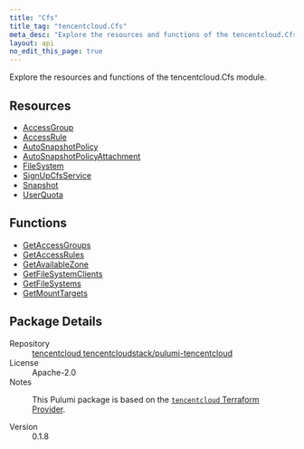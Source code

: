 ```yaml
---
title: "Cfs"
title_tag: "tencentcloud.Cfs"
meta_desc: "Explore the resources and functions of the tencentcloud.Cfs module."
layout: api
no_edit_this_page: true
---
```


<!-- WARNING: this file was generated by Pulumi Docs Generator. -->
<!-- Do not edit by hand unless you're certain you know what you are doing! -->

Explore the resources and functions of the tencentcloud.Cfs module.

<h2 id="resources">Resources</h2>
<ul class="api">
    <li><a href="accessgroup/" title="AccessGroup"><span class="api-symbol api-symbol--resource"></span>AccessGroup</a></li>
    <li><a href="accessrule/" title="AccessRule"><span class="api-symbol api-symbol--resource"></span>AccessRule</a></li>
    <li><a href="autosnapshotpolicy/" title="AutoSnapshotPolicy"><span class="api-symbol api-symbol--resource"></span>AutoSnapshotPolicy</a></li>
    <li><a href="autosnapshotpolicyattachment/" title="AutoSnapshotPolicyAttachment"><span class="api-symbol api-symbol--resource"></span>AutoSnapshotPolicyAttachment</a></li>
    <li><a href="filesystem/" title="FileSystem"><span class="api-symbol api-symbol--resource"></span>FileSystem</a></li>
    <li><a href="signupcfsservice/" title="SignUpCfsService"><span class="api-symbol api-symbol--resource"></span>SignUpCfsService</a></li>
    <li><a href="snapshot/" title="Snapshot"><span class="api-symbol api-symbol--resource"></span>Snapshot</a></li>
    <li><a href="userquota/" title="UserQuota"><span class="api-symbol api-symbol--resource"></span>UserQuota</a></li>
</ul>

<h2 id="functions">Functions</h2>
<ul class="api">
    <li><a href="getaccessgroups/" title="GetAccessGroups"><span class="api-symbol api-symbol--function"></span>GetAccessGroups</a></li>
    <li><a href="getaccessrules/" title="GetAccessRules"><span class="api-symbol api-symbol--function"></span>GetAccessRules</a></li>
    <li><a href="getavailablezone/" title="GetAvailableZone"><span class="api-symbol api-symbol--function"></span>GetAvailableZone</a></li>
    <li><a href="getfilesystemclients/" title="GetFileSystemClients"><span class="api-symbol api-symbol--function"></span>GetFileSystemClients</a></li>
    <li><a href="getfilesystems/" title="GetFileSystems"><span class="api-symbol api-symbol--function"></span>GetFileSystems</a></li>
    <li><a href="getmounttargets/" title="GetMountTargets"><span class="api-symbol api-symbol--function"></span>GetMountTargets</a></li>
</ul>

<h2 id="package-details">Package Details</h2>
<dl class="package-details">
	<dt>Repository</dt>
	<dd><a href="https://github.com/tencentcloudstack/pulumi-tencentcloud">tencentcloud tencentcloudstack/pulumi-tencentcloud</a></dd>
	<dt>License</dt>
	<dd>Apache-2.0</dd>
	<dt>Notes</dt>
	<dd><p>This Pulumi package is based on the <a href="https://github.com/tencentcloudstack/terraform-provider-tencentcloud"><code>tencentcloud</code> Terraform Provider</a>.</p>
</dd>
	<dt>Version</dt>
	<dd>0.1.8</dd>
</dl>

